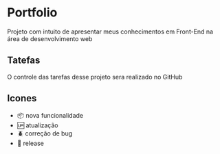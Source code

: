 # Portfolio
Projeto com intuito de apresentar meus conhecimentos em Front-End na área de desenvolvimento web

## Tatefas

O controle das tarefas desse projeto sera realizado no GitHub

## Icones

- :package: nova funcionalidade
- :up: atualização
- :beetle: correção de bug
- :checkered_flag: release

